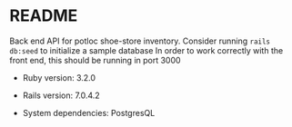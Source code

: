 # README

Back end API for potloc shoe-store inventory.
Consider running `rails db:seed` to initialize a sample database
In order to work correctly with the front end, this should be running in port 3000

* Ruby version: 3.2.0

* Rails version: 7.0.4.2

* System dependencies: PostgresQL
